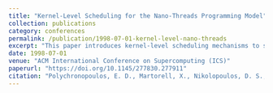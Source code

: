```yaml
---
title: "Kernel-Level Scheduling for the Nano-Threads Programming Model"
collection: publications
category: conferences
permalink: /publication/1998-07-01-kernel-level-nano-threads
excerpt: "This paper introduces kernel-level scheduling mechanisms to support the nano-threads programming model for scalable parallel execution."
date: 1998-07-01
venue: "ACM International Conference on Supercomputing (ICS)"
paperurl: "https://doi.org/10.1145/277830.277911"
citation: "Polychronopoulos, E. D., Martorell, X., Nikolopoulos, D. S., Labarta, J., Papatheodorou, T. S., & Navarro, N. (1998). \"Kernel-Level Scheduling for the Nano-Threads Programming Model.\" *ICS '98*, 337–344. https://doi.org/10.1145/277830.277911"
---
```

